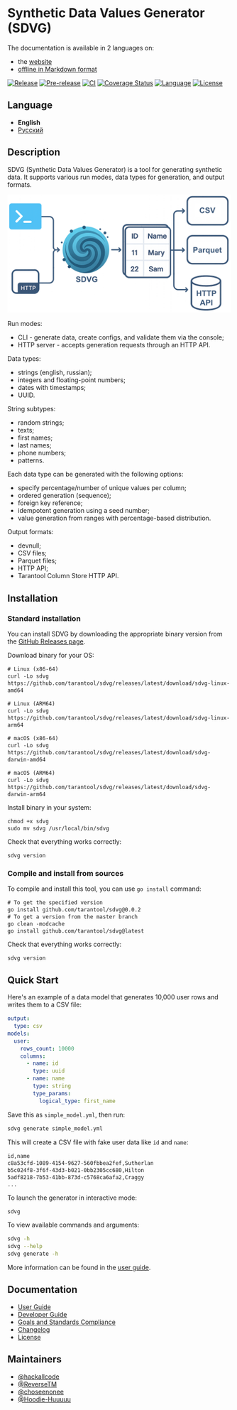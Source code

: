 <div class="hide-in-mkdocs">

# Synthetic Data Values Generator (SDVG)

The documentation is available in 2 languages on:
- the [website](https://tarantool.github.io/sdvg/)
- [offline in Markdown format](./doc/)

</div>

[![Release][release-badge]][release-url]
[![Pre-release][pre-release-badge]][pre-release-url]
[![CI][actions-badge]][actions-url]
[![Coverage Status][test-coverage-badge]][test-coverage-url]
[![Language][language-badge]][language-url]
[![License][license-badge]][license-url]

[release-badge]: https://img.shields.io/github/v/release/tarantool/sdvg
[release-url]: https://github.com/tarantool/sdvg/releases/latest/
[pre-release-badge]: https://img.shields.io/badge/pre--release-latest-orange
[pre-release-url]: https://github.com/tarantool/sdvg/releases/tag/latest/
[actions-badge]: https://img.shields.io/github/check-runs/tarantool/sdvg/master
[actions-url]: https://github.com/tarantool/sdvg/actions
[test-coverage-badge]: https://img.shields.io/coverallsCoverage/github/tarantool/sdvg?branch=master
[test-coverage-url]: https://coveralls.io/github/tarantool/sdvg?branch=master
[language-badge]: https://img.shields.io/github/languages/top/tarantool/sdvg
[language-url]: https://github.com/tarantool/sdvg/search?l=go
[license-badge]: https://img.shields.io/github/license/tarantool/sdvg
[license-url]: ./LICENSE

<div class="hide-in-mkdocs">

## Language

- **English**
- [Русский](README.ru.md)

</div>

## Description

SDVG (Synthetic Data Values Generator) is a tool for generating synthetic data.
It supports various run modes, data types for generation, and output formats.

![scheme.png](./asset/scheme.png)

Run modes:

- CLI - generate data, create configs, and validate them via the console;
- HTTP server - accepts generation requests through an HTTP API.

Data types:

- strings (english, russian);
- integers and floating-point numbers;
- dates with timestamps;
- UUID.

String subtypes:

- random strings;
- texts;
- first names;
- last names;
- phone numbers;
- patterns.

Each data type can be generated with the following options:

- specify percentage/number of unique values per column;
- ordered generation (sequence);
- foreign key reference;
- idempotent generation using a seed number;
- value generation from ranges with percentage-based distribution.

Output formats:

- devnull;
- CSV files;
- Parquet files;
- HTTP API;
- Tarantool Column Store HTTP API.

## Installation

### Standard installation

You can install SDVG by downloading the appropriate binary version
from the [GitHub Releases page](https://github.com/tarantool/sdvg/releases).

Download binary for your OS:

```shell
# Linux (x86-64)
curl -Lo sdvg https://github.com/tarantool/sdvg/releases/latest/download/sdvg-linux-amd64
```

```shell
# Linux (ARM64)
curl -Lo sdvg https://github.com/tarantool/sdvg/releases/latest/download/sdvg-linux-arm64
```

```shell
# macOS (x86-64)
curl -Lo sdvg https://github.com/tarantool/sdvg/releases/latest/download/sdvg-darwin-amd64
```

```shell
# macOS (ARM64)
curl -Lo sdvg https://github.com/tarantool/sdvg/releases/latest/download/sdvg-darwin-arm64
```

Install binary in your system:

```shell
chmod +x sdvg
sudo mv sdvg /usr/local/bin/sdvg
```

Check that everything works correctly:

```shell
sdvg version
```

### Compile and install from sources

To compile and install this tool, you can use `go install` command:

```shell
# To get the specified version
go install github.com/tarantool/sdvg@0.0.2
# To get a version from the master branch
go clean -modcache
go install github.com/tarantool/sdvg@latest
```

Check that everything works correctly:

```shell
sdvg version
```

## Quick Start

Here's an example of a data model that generates 10,000 user rows and writes them to a CSV file:

```yaml
output:
  type: csv
models:
  user:
    rows_count: 10000
    columns:
      - name: id
        type: uuid
      - name: name
        type: string
        type_params:
          logical_type: first_name
```

Save this as `simple_model.yml`, then run:

```bash
sdvg generate simple_model.yml
```

This will create a CSV file with fake user data like `id` and `name`:

```csv
id,name
c8a53cfd-1089-4154-9627-560fbbea2fef,Sutherlan
b5c024f8-3f6f-43d3-b021-0bb2305cc680,Hilton
5adf8218-7b53-41bb-873d-c5768ca6afa2,Craggy
...
```

To launch the generator in interactive mode:

```bash
sdvg
```

To view available commands and arguments:

```bash
sdvg -h
sdvg --help
sdvg generate -h
```

More information can be found in the [user guide](./doc/en/usage.md).

## Documentation

- [User Guide](./doc/en/usage.md)
- [Developer Guide](./doc/en/contributing.md)
- [Goals and Standards Compliance](./doc/en/overview.md)
- [Changelog](./CHANGELOG.md)
- [License](./LICENSE)

## Maintainers

- [@hackallcode](https://github.com/hackallcode)
- [@ReverseTM](https://github.com/ReverseTM)
- [@choseenonee](https://github.com/choseenonee)
- [@Hoodie-Huuuuu](https://github.com/Hoodie-Huuuuu)

